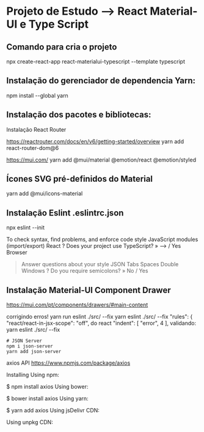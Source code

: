 # Projeto de Estudo --> React Material-UI e Type Script

## Comando para cria o projeto
npx create-react-app react-materialui-typescript --template typescript


## Instalação do gerenciador de dependencia Yarn:
npm install --global yarn


## Instalação dos pacotes e bibliotecas:

Instalação React Router 

https://reactrouter.com/docs/en/v6/getting-started/overview
yarn add react-router-dom@6

https://mui.com/
yarn add @mui/material @emotion/react @emotion/styled


## Ícones SVG pré-definidos do Material
yarn add @mui/icons-material


## Instalação Eslint .eslintrc.json
npx eslint --init

 To check syntax, find problems, and enforce code style
 JavaScript modules (import/export)
 React
 ? Does your project use TypeScript? » --> / Yes
  Browser
  > Answer questions about your style
  JSON
  > Tabs
  Spaces
  > Double
> Windows
? Do you require semicolons? » No / Yes



## Instalação Material-UI Component Drawer
https://mui.com/pt/components/drawers/#main-content


corrigindo erros! yarn run eslint ./src/ --fix yarn eslint ./src/ --fix
"rules": { "react/react-in-jsx-scope": "off", do react "indent": [ "error", 4 ],
    validando:
    yarn eslint ./src/ --fix

    # JSON Server
    npm i json-server
    yarn add json-server


axios API
https://www.npmjs.com/package/axios


Installing
Using npm:

$ npm install axios
Using bower:

$ bower install axios
Using yarn:

$ yarn add axios
Using jsDelivr CDN:

<script src="https://cdn.jsdelivr.net/npm/axios/dist/axios.min.js"></script>
Using unpkg CDN:

<script src="https://unpkg.com/axios/dist/axios.min.js"></scrip